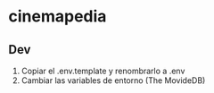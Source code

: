 # cinemapedia

## Dev

1. Copiar el .env.template y renombrarlo a .env
2. Cambiar las variables de entorno (The MovideDB)

